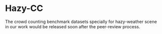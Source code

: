 # Hazy-CC
The crowd counting benchmark datasets specially for hazy-weather scene in our work would be released soon after the peer-review process. 
